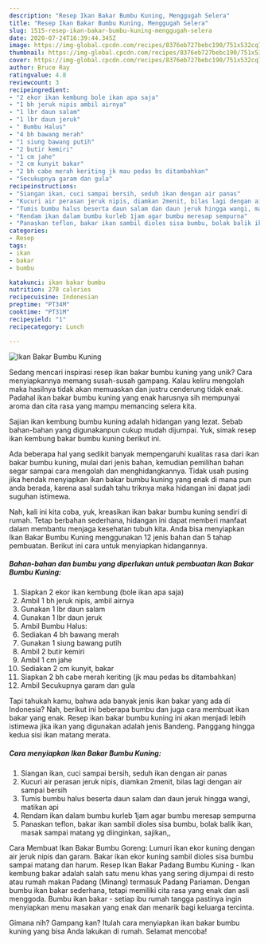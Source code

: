 ```yaml
---
description: "Resep Ikan Bakar Bumbu Kuning, Menggugah Selera"
title: "Resep Ikan Bakar Bumbu Kuning, Menggugah Selera"
slug: 1515-resep-ikan-bakar-bumbu-kuning-menggugah-selera
date: 2020-07-24T16:39:44.345Z
image: https://img-global.cpcdn.com/recipes/8376eb727bebc190/751x532cq70/ikan-bakar-bumbu-kuning-foto-resep-utama.jpg
thumbnail: https://img-global.cpcdn.com/recipes/8376eb727bebc190/751x532cq70/ikan-bakar-bumbu-kuning-foto-resep-utama.jpg
cover: https://img-global.cpcdn.com/recipes/8376eb727bebc190/751x532cq70/ikan-bakar-bumbu-kuning-foto-resep-utama.jpg
author: Bruce Ray
ratingvalue: 4.8
reviewcount: 3
recipeingredient:
- "2 ekor ikan kembung bole ikan apa saja"
- "1 bh jeruk nipis ambil airnya"
- "1 lbr daun salam"
- "1 lbr daun jeruk"
- " Bumbu Halus"
- "4 bh bawang merah"
- "1 siung bawang putih"
- "2 butir kemiri"
- "1 cm jahe"
- "2 cm kunyit bakar"
- "2 bh cabe merah keriting jk mau pedas bs ditambahkan"
- "Secukupnya garam dan gula"
recipeinstructions:
- "Siangan ikan, cuci sampai bersih, seduh ikan dengan air panas"
- "Kucuri air perasan jeruk nipis, diamkan 2menit, bilas lagi dengan air sampai bersih"
- "Tumis bumbu halus beserta daun salam dan daun jeruk hingga wangi, matikan api"
- "Rendam ikan dalam bumbu kurleb 1jam agar bumbu meresap sempurna"
- "Panaskan teflon, bakar ikan sambil dioles sisa bumbu, bolak balik ikan, masak sampai matang yg diinginkan, sajikan,,"
categories:
- Resep
tags:
- ikan
- bakar
- bumbu

katakunci: ikan bakar bumbu 
nutrition: 278 calories
recipecuisine: Indonesian
preptime: "PT34M"
cooktime: "PT31M"
recipeyield: "1"
recipecategory: Lunch

---
```



![Ikan Bakar Bumbu Kuning](https://img-global.cpcdn.com/recipes/8376eb727bebc190/751x532cq70/ikan-bakar-bumbu-kuning-foto-resep-utama.jpg)

Sedang mencari inspirasi resep ikan bakar bumbu kuning yang unik? Cara menyiapkannya memang susah-susah gampang. Kalau keliru mengolah maka hasilnya tidak akan memuaskan dan justru cenderung tidak enak. Padahal ikan bakar bumbu kuning yang enak harusnya sih mempunyai aroma dan cita rasa yang mampu memancing selera kita.

Sajian ikan kembung bumbu kuning adalah hidangan yang lezat. Sebab bahan-bahan yang digunakanpun cukup mudah dijumpai. Yuk, simak resep ikan kembung bakar bumbu kuning berikut ini.

Ada beberapa hal yang sedikit banyak mempengaruhi kualitas rasa dari ikan bakar bumbu kuning, mulai dari jenis bahan, kemudian pemilihan bahan segar sampai cara mengolah dan menghidangkannya. Tidak usah pusing jika hendak menyiapkan ikan bakar bumbu kuning yang enak di mana pun anda berada, karena asal sudah tahu triknya maka hidangan ini dapat jadi suguhan istimewa.


Nah, kali ini kita coba, yuk, kreasikan ikan bakar bumbu kuning sendiri di rumah. Tetap berbahan sederhana, hidangan ini dapat memberi manfaat dalam membantu menjaga kesehatan tubuh kita. Anda bisa menyiapkan Ikan Bakar Bumbu Kuning menggunakan 12 jenis bahan dan 5 tahap pembuatan. Berikut ini cara untuk menyiapkan hidangannya.

<!--inarticleads1-->

##### Bahan-bahan dan bumbu yang diperlukan untuk pembuatan Ikan Bakar Bumbu Kuning:

1. Siapkan 2 ekor ikan kembung (bole ikan apa saja)
1. Ambil 1 bh jeruk nipis, ambil airnya
1. Gunakan 1 lbr daun salam
1. Gunakan 1 lbr daun jeruk
1. Ambil  Bumbu Halus:
1. Sediakan 4 bh bawang merah
1. Gunakan 1 siung bawang putih
1. Ambil 2 butir kemiri
1. Ambil 1 cm jahe
1. Sediakan 2 cm kunyit, bakar
1. Siapkan 2 bh cabe merah keriting (jk mau pedas bs ditambahkan)
1. Ambil Secukupnya garam dan gula


Tapi tahukah kamu, bahwa ada banyak jenis ikan bakar yang ada di Indonesia? Nah, berikut ini beberapa bumbu dan juga cara membuat ikan bakar yang enak. Resep ikan bakar bumbu kuning ini akan menjadi lebih istimewa jika ikan yang digunakan adalah jenis Bandeng. Panggang hingga kedua sisi ikan matang merata. 

<!--inarticleads2-->

##### Cara menyiapkan Ikan Bakar Bumbu Kuning:

1. Siangan ikan, cuci sampai bersih, seduh ikan dengan air panas
1. Kucuri air perasan jeruk nipis, diamkan 2menit, bilas lagi dengan air sampai bersih
1. Tumis bumbu halus beserta daun salam dan daun jeruk hingga wangi, matikan api
1. Rendam ikan dalam bumbu kurleb 1jam agar bumbu meresap sempurna
1. Panaskan teflon, bakar ikan sambil dioles sisa bumbu, bolak balik ikan, masak sampai matang yg diinginkan, sajikan,,


Cara Membuat Ikan Bakar Bumbu Goreng: Lumuri ikan ekor kuning dengan air jeruk nipis dan garam. Bakar ikan ekor kuning sambil dioles sisa bumbu sampai matang dan harum. Resep Ikan Bakar Padang Bumbu Kuning - Ikan kembung bakar adalah salah satu menu khas yang sering dijumpai di resto atau rumah makan Padang (Minang) termasuk Padang Pariaman. Dengan bumbu ikan bakar sederhana, tetapi memiliki cita rasa yang enak dan asli menggoda. Bumbu ikan bakar - setiap ibu rumah tangga pastinya ingin menyiapkan menu masakan yang enak dan menarik bagi keluarga tercinta. 

Gimana nih? Gampang kan? Itulah cara menyiapkan ikan bakar bumbu kuning yang bisa Anda lakukan di rumah. Selamat mencoba!
